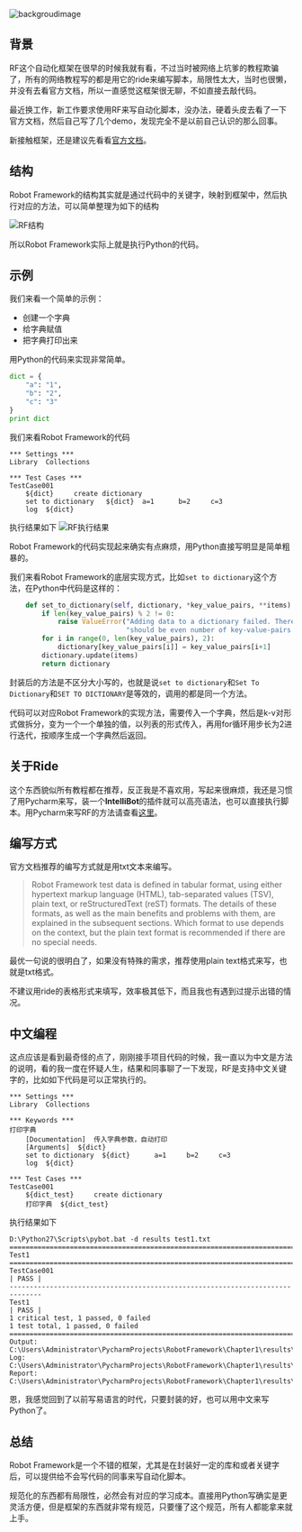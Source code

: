![backgroudimage](http://7xsgl3.com1.z0.glb.clouddn.com/th.jpg)

## 背景
RF这个自动化框架在很早的时候我就有看，不过当时被网络上坑爹的教程欺骗了，所有的网络教程写的都是用它的ride来编写脚本，局限性太大，当时也很懒，并没有去看官方文档，所以一直感觉这框架很无聊，不如直接去敲代码。

最近换工作，新工作要求使用RF来写自动化脚本，没办法，硬着头皮去看了一下官方文档，然后自己写了几个demo，发现完全不是以前自己认识的那么回事。

新接触框架，还是建议先看看[官方文档](http://robotframework.org/#documentation)。

## 结构
Robot Framework的结构其实就是通过代码中的关键字，映射到框架中，然后执行对应的方法，可以简单整理为如下的结构

![RF结构](http://7xsgl3.com1.z0.glb.clouddn.com/QQ%E5%9B%BE%E7%89%8720170421093445.png)

所以Robot Framework实际上就是执行Python的代码。

## 示例
我们来看一个简单的示例：

* 创建一个字典
* 给字典赋值
* 把字典打印出来
 
用Python的代码来实现非常简单。

```python
dict = {
    "a": "1",
    "b": "2",
    "c": "3"
}
print dict
```

我们来看Robot Framework的代码

```
*** Settings ***
Library  Collections

*** Test Cases ***
TestCase001
    ${dict}     create dictionary
    set to dictionary   ${dict}  a=1      b=2     c=3
    log  ${dict}
```

执行结果如下
![RF执行结果](http://7xsgl3.com1.z0.glb.clouddn.com/QQ%E5%9B%BE%E7%89%8720170421092501.png)


Robot Framework的代码实现起来确实有点麻烦，用Python直接写明显是简单粗暴的。

我们来看Robot Framework的底层实现方式，比如`set to dictionary`这个方法，在Python中代码是这样的：

```python
    def set_to_dictionary(self, dictionary, *key_value_pairs, **items):
        if len(key_value_pairs) % 2 != 0:
            raise ValueError("Adding data to a dictionary failed. There "
                             "should be even number of key-value-pairs.")
        for i in range(0, len(key_value_pairs), 2):
            dictionary[key_value_pairs[i]] = key_value_pairs[i+1]
        dictionary.update(items)
        return dictionary
```

封装后的方法是不区分大小写的，也就是说`set to dictionary`和`Set To Dictionary`和`SET TO DICTIONARY`是等效的，调用的都是同一个方法。

代码可以对应Robot Framework的实现方法，需要传入一个字典，然后是k-v对形式做拆分，变为一个一个单独的值，以列表的形式传入，再用for循环用步长为2进行迭代，按顺序生成一个字典然后返回。

## 关于Ride
这个东西貌似所有教程都在推荐，反正我是不喜欢用，写起来很麻烦，我还是习惯了用Pycharm来写，装一个**IntelliBot**的插件就可以高亮语法，也可以直接执行脚本。用Pycharm来写RF的方法请查看[这里](http://www.jianshu.com/p/5a97d28a596d)。

## 编写方式
官方文档推荐的编写方式就是用txt文本来编写。

>Robot Framework test data is defined in tabular format, using either hypertext markup language (HTML), tab-separated values (TSV), plain text, or reStructuredText (reST) formats. The details of these formats, as well as the main benefits and problems with them, are explained in the subsequent sections. Which format to use depends on the context, but the plain text format is recommended if there are no special needs.

最优一句说的很明白了，如果没有特殊的需求，推荐使用plain text格式来写，也就是txt格式。

不建议用ride的表格形式来填写，效率极其低下，而且我也有遇到过提示出错的情况。

## 中文编程
这点应该是看到最奇怪的点了，刚刚接手项目代码的时候，我一直以为中文是方法的说明，看的我一度在怀疑人生，结果和同事聊了一下发现，RF是支持中文关键字的，比如如下代码是可以正常执行的。

```
*** Settings ***
Library  Collections

*** Keywords ***
打印字典
    [Documentation]  传入字典参数，自动打印
    [Arguments]  ${dict}
    set to dictionary  ${dict}      a=1     b=2     c=3
    log  ${dict}

*** Test Cases ***
TestCase001
    ${dict_test}     create dictionary
    打印字典  ${dict_test}
```

执行结果如下

```
D:\Python27\Scripts\pybot.bat -d results test1.txt
==============================================================================
Test1                                                                         
==============================================================================
TestCase001                                                           | PASS |
------------------------------------------------------------------------------
Test1                                                                 | PASS |
1 critical test, 1 passed, 0 failed
1 test total, 1 passed, 0 failed
==============================================================================
Output:  C:\Users\Administrator\PycharmProjects\RobotFramework\Chapter1\results\output.xml
Log:     C:\Users\Administrator\PycharmProjects\RobotFramework\Chapter1\results\log.html
Report:  C:\Users\Administrator\PycharmProjects\RobotFramework\Chapter1\results\report.html
```

恩，我感觉回到了以前写易语言的时代，只要封装的好，也可以用中文来写Python了。

## 总结
Robot Framework是一个不错的框架，尤其是在封装好一定的库和或者关键字后，可以提供给不会写代码的同事来写自动化脚本。

规范化的东西都有局限性，必然会有对应的学习成本。直接用Python写确实是更灵活方便，但是框架的东西就非常有规范，只要懂了这个规范，所有人都能拿来就上手。